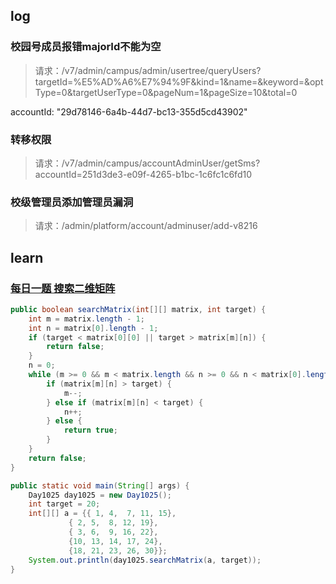 ## log

### 校园号成员报错majorId不能为空 

> 请求：/v7/admin/campus/admin/usertree/queryUsers?targetId=%E5%AD%A6%E7%94%9F&kind=1&name=&keyword=&optType=0&targetUserType=0&pageNum=1&pageSize=10&total=0

accountId: "29d78146-6a4b-44d7-bc13-355d5cd43902"

### 转移权限

> 请求：/v7/admin/campus/accountAdminUser/getSms?accountId=251d3de3-e09f-4265-b1bc-1c6fc1c6fd10

### 校级管理员添加管理员漏洞

> 请求：/admin/platform/account/adminuser/add-v8216

## learn

### [每日一题 搜索二维矩阵](https://leetcode-cn.com/problems/search-a-2d-matrix-ii)

```java
public boolean searchMatrix(int[][] matrix, int target) {
    int m = matrix.length - 1;
    int n = matrix[0].length - 1;
    if (target < matrix[0][0] || target > matrix[m][n]) {
        return false;
    }
    n = 0;
    while (m >= 0 && m < matrix.length && n >= 0 && n < matrix[0].length) {
        if (matrix[m][n] > target) {
            m--;
        } else if (matrix[m][n] < target) {
            n++;
        } else {
            return true;
        }
    }
    return false;
}

public static void main(String[] args) {
    Day1025 day1025 = new Day1025();
    int target = 20;
    int[][] a = {{ 1, 4,  7, 11, 15},
             { 2, 5,  8, 12, 19},
             { 3, 6,  9, 16, 22},
             {10, 13, 14, 17, 24}, 
             {18, 21, 23, 26, 30}};
    System.out.println(day1025.searchMatrix(a, target));
}
```











